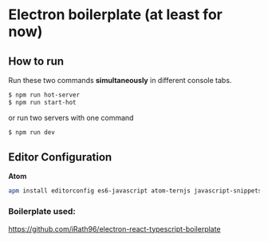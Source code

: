 # Electron boilerplate (at least for now)

## How to run
Run these two commands __simultaneously__ in different console tabs.

```bash
$ npm run hot-server
$ npm run start-hot
```

or run two servers with one command

```bash
$ npm run dev
```

## Editor Configuration
**Atom**
```bash
apm install editorconfig es6-javascript atom-ternjs javascript-snippets linter linter-eslint language-babel autocomplete-modules
```

### Boilerplate used:
https://github.com/iRath96/electron-react-typescript-boilerplate